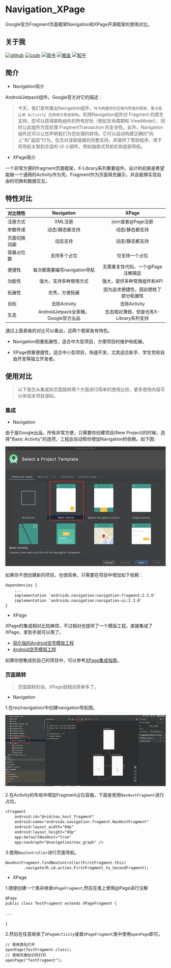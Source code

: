 # Navigation_XPage

Google官方Fragment页面框架Navigation和XPage开源框架的使用对比。

## 关于我

[![github](https://img.shields.io/badge/GitHub-xuexiangjys-blue.svg)](https://github.com/xuexiangjys)   [![csdn](https://img.shields.io/badge/CSDN-xuexiangjys-green.svg)](http://blog.csdn.net/xuexiangjys)   [![简书](https://img.shields.io/badge/简书-xuexiangjys-red.svg)](https://www.jianshu.com/u/6bf605575337)   [![掘金](https://img.shields.io/badge/掘金-xuexiangjys-brightgreen.svg)](https://juejin.im/user/598feef55188257d592e56ed)   [![知乎](https://img.shields.io/badge/知乎-xuexiangjys-violet.svg)](https://www.zhihu.com/people/xuexiangjys)

## 简介

* Navigation简介

AndroidJetpack组件。Google官方对它的描述：

> 今天，我们宣布推出Navigation组件，`作为构建您的应用内界面的框架，重点是让单 Activity 应用成为首选架构`。利用Navigation组件对 Fragment 的原生支持，您可以获得架构组件的所有好处（例如生命周期和 ViewModel），同时让此组件为您处理 FragmentTransaction 的复杂性。此外，Navigation组件还可以让您声明我们为您处理的转场。它可以自动构建正确的“向上”和“返回”行为，包含对深层链接的完整支持，并提供了帮助程序，用于将导航关联到合适的 UI 小部件，例如抽屉式导航栏和底部导航。

* XPage简介

一个非常方便的fragment页面框架，X-Library系列重要组件。设计的初衷是希望能做一个通用的Activity作为壳，Fragment作为页面填充展示，并且能够实现自由的切换和数据交互。

## 特性对比

对比特性 | Navigation | XPage
:-|:-:|:-:
注册方式 | XML注册 | json或者@Page注册
参数传递 | 动态/静态都支持 | 动态/静态都支持
页面切换动画 | 动态支持 | 动态/静态都支持
容器占位数 | 支持多个占位 | 仅支持一个占位
便捷性 | 每次都需要编写navigation导航 | 无需重复性代码，一个@Page注解搞定
功能性 | 强大，支持多种使用方式 | 强大，提供多种常用组件和API
拓展性 | 优秀，方便拓展 | 因为追求便捷性，因此牺牲了部分拓展性
目标 | 去除Activity | 去除Activity
生态 | AndroidJetpack全家桶，Google官方出品 | 生态相对薄弱，但是也有X-Library系列支持

通过上面表格的对比可以看出，这两个框架各有特色。

* Navigation侧重拓展性，适合中大型项目，方便项目的维护和拓展。

* XPage侧重便捷性，适合中小型项目，快速开发，尤其适合新手、学生党和自由开发等独立开发者。

## 使用对比

> 以下我仅从集成和页面跳转两个方面进行简单的使用比较，更多使用内容可以参阅本项目源码。

### 集成

* Navigation

由于是Google出品，所有非常方便，只需要你创建项目(New Project)的时候，选择"Basic Activity"的选项，工程会自动帮你增加Navigation的依赖。如下图:

![](./art/1.png)

如果你不想创建新的项目，也很简单，只需要在项目中增加如下依赖：

```
dependencies {
    ...
    implementation 'androidx.navigation:navigation-fragment:2.3.0'
    implementation 'androidx.navigation:navigation-ui:2.3.0'
}
```

* XPage

XPage的集成相对比较麻烦，不过相对也提供了一个模版工程，直接集成了XPage，拿到手就可以用了。

* [简化版的Android空壳模版工程](https://github.com/xuexiangjys/TemplateSimpleProject)
* [Android空壳模版工程](https://github.com/xuexiangjys/TemplateAppProject)


如果你想集成到自己的项目中，可以参考[XPage集成指南](https://github.com/xuexiangjys/XPage/wiki/集成指南)。


### 页面跳转

> 页面跳转的话，XPage就相对简单多了。

* Navigation

1.在res/navigation/中创建navigation导航图。

![](./art/2.png)

2.在Activity的布局中增加Fragment占位容器。下面是使用`NavHostFragment`进行占位。

```
<fragment
    android:id="@+id/nav_host_fragment"
    android:name="androidx.navigation.fragment.NavHostFragment"
    android:layout_width="0dp"
    android:layout_height="0dp"
    app:defaultNavHost="true"
    app:navGraph="@navigation/nav_graph" />
```

3.使用`NavController`进行页面导航。

```
NavHostFragment.findNavController(FirstFragment.this)
        .navigate(R.id.action_FirstFragment_to_SecondFragment);
```

* XPage

1.随便创建一个类并继承`XPageFragment`,然后在类上使用@Page进行注解

```
@Page
public class TestFragment extends XPageFragment {

...

}
```

2.然后在任意继承了`XPageActivity`或者`XPageFragment`类中使用`openPage`即可。

```
// 使用类名打开
openPage(TestFragment.class);
// 使用页面标识符打开
openPage("TestFragment");
```




